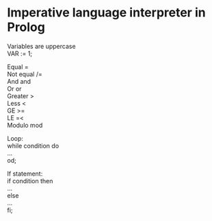 #  Imperative language interpreter in Prolog  

Variables are uppercase  
  VAR := 1;  

Equal      =  
Not equal /=  
And       and  
Or        or  
Greater   >  
Less      <  
GE        >=  
LE        =<  
Modulo    mod  
  
Loop:  
    while condition do  
    ...  
    od;  
      
If statement:  
    if condition then  
    ...  
    else  
    ...  
    fi;  
